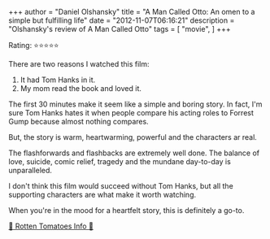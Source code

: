 +++
author = "Daniel Olshansky"
title = "A Man Called Otto: An omen to a simple but fulfilling life"
date = "2012-11-07T06:16:21"
description = "Olshansky's review of A Man Called Otto"
tags = [
    "movie",
]
+++

Rating: ⭐⭐⭐⭐⭐

There are two reasons I watched this film:

1. It had Tom Hanks in it.
2. My mom read the book and loved it.

The first 30 minutes make it seem like a simple and boring story. In fact, I'm
sure Tom Hanks hates it when people compare his acting roles to Forrest Gump
because almost nothing compares.

But, the story is warm, heartwarming, powerful and the characters ar real.

The flashforwards and flashbacks are extremely well done. The balance of love,
suicide, comic relief, tragedy and the mundane day-to-day is unparalleled.

I don't think this film would succeed without Tom Hanks, but all the supporting
characters are what make it worth watching.

When you're in the mood for a heartfelt story, this is definitely a go-to.

[🍅 Rotten Tomatoes Info 🍅](https://www.rottentomatoes.com/m/a_man_called_otto)
